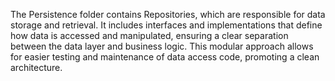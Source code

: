 The Persistence folder contains Repositories, which are responsible for data storage and retrieval. It includes interfaces and implementations that define how data is accessed and manipulated, ensuring a clear separation between the data layer and business logic. This modular approach allows for easier testing and maintenance of data access code, promoting a clean architecture.
